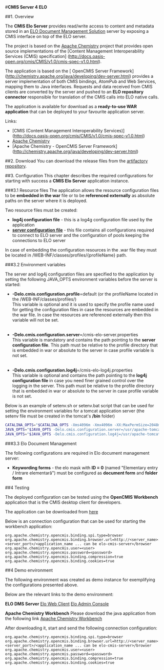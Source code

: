 #**CMIS Server 4 ELO**

##1. Overview

The **CMIS Elo Server** provides read/write access to content and metadata stored in an [ELO Document Management Solution](http://www.elodigital.com.au/) server by exposing a CMIS interface on top of the ELO server.

The project is based on the [Apache Chemistry](http://chemistry.apache.org/) project that provides open source implementations of the [Content Management Interoperability Services (CMIS) specification] (http://docs.oasis-open.org/cmis/CMIS/v1.0/cmis-spec-v1.0.html).

The application is based on the [ OpenCMIS Server Framework] (http://chemistry.apache.org/java/developing/dev-server.html) provides a server implementation of both CMIS bindings, AtomPub and Web Services, mapping them to Java interfaces. 
Requests and data received from CMIS clients are converted by the server and pushed to an **ELO repository connector** responsible for translation of the CMIS calls into ELO native calls.

The application is available for download as a **ready-to-use WAR application** that can be deployed to your favourite application server.

Links:

* [CMIS (Content Management Interoperability Services)] (http://docs.oasis-open.org/cmis/CMIS/v1.0/cmis-spec-v1.0.html)
* [Apache Chemistry](http://chemistry.apache.org/)
* [Apache Chemistry - OpenCMIS Server Framework] (http://chemistry.apache.org/java/developing/dev-server.html)

##2. Download
You can download the release files from the <a href="http://tni-hq-artifactory/simple/tn-components/com/elo/cmis/elo-cmis-server/" target="_blank">artifactory repository</a>.

##3. Configuration
This chapter describes the required configurations for starting with success a **CMIS Elo Server** application instance.

###3.1 Resource files
The application allows the resource configuration files to be **embedded in the war** file or to be **referenced externally** as absolute paths on the server where it is deployed.

Two resource files must be created: 

* **log4j configuration file** - this is a log4g configuration file used by the application 
* **[server configuration file](/documentation/elo-cmis-properties.example.md)** - this file contains all configurations required to connect to ELO server and the configuration of pools keeping the connections to ELO server

In case of embedding the configuration resources in the .war file they must be located in /WEB-INF/classes/profiles/{profileName} path.

###3.2 Environment variables

The server and log4j configuration files are specified to the application by setting the following JAVA_OPTS environment variables before the server is started:

* **-Delo.cmis.configuration.profile**=default   (or the profileName located in the /WEB-INF/classes/profiles/)
    <BR/>This variable is optional and it is used to specify the profile name used for getting the configuration files in case the resources are embedded in the war file. In case the resources are referenced externally then this variable will not be set.
    <BR/>
    <BR/>

* **-Delo.cmis.configuration.server**=/cmis-elo-server.properties 
    <BR/>This variable is mandatory and contains the path pointing to the **server configuration file**. This path must be relative to the profile directory that is embedded in war or absolute to the server in case profile variable is not set.
    <BR/>
    <BR/>

* **-Delo.cmis.configuration.log4j**=/cmis-elo-log4j.properties 
    <BR/>This variable is optional and contains the path pointing to the **log4j configuration file** in case you need finer grained control over the logging in the server. This path must be relative to the profile directory that is embedded in war or absolute to the server in case profile variable is not set.
    <BR/>
        
Below is an example of setenv.sh or setenv.bat script that can be used for setting the environment variables for a tomcat application server (the setenv file must be created in the tomcat's **/bin** folder)

```bash
CATALINA_OPTS="$CATALINA_OPTS -Xms4096m -Xmx4096m -XX:MaxPermSize=2048m"
JAVA_OPTS="$JAVA_OPTS -Delo.cmis.configuration.server=/usr/apache-tomcat-7.0.57/conf/elo-cmis-server.properties"
JAVA_OPTS="$JAVA_OPTS -Delo.cmis.configuration.log4j=/usr/apache-tomcat-7.0.57/conf/elo-cmis-log4j.properties"
```

###3.3 Elo Document Management 

The following configurations are required in Elo document management server:

* **Keywording forms** - the elo mask with **ID = 0** (named "Elementary entry / Intrare elementară") must be configured as **document form** and **folder form**


##4 Testing

The deployed configuration can be tested using the **OpenCMIS Workbench** application that is the CMIS desktop client for developers.

The application can be downloaded from [here](http://chemistry.apache.org/java/download.html)

Below is an connection configuration that can be used for starting the workbench application:

``` 
org.apache.chemistry.opencmis.binding.spi.type=browser
org.apache.chemistry.opencmis.binding.browser.url=http://<server_name>:<server_port>/<application_name ... can be elo-cmis-server>/browser
org.apache.chemistry.opencmis.user=<user>
org.apache.chemistry.opencmis.password=<password>
org.apache.chemistry.opencmis.binding.compression=true
org.apache.chemistry.opencmis.binding.cookies=true
```


##4 Demo environment

The following environment was created as demo instance for exemplifying the configurations presented above.

Below are the relevant links to the demo environment:

<b>ELO DMS Server</b>
<a href="http://sol-w2k8-04:8080/ig2-elo2/pages/startup.jsp" target="_blank">Elo Web Client</a>
<a href="http://sol-w2k8-04:8080/AdminConsole/" target="_blank">Elo Admin Console</a>

<b>Apache Chemistry Workbench</b>
Please download the java application from the following link <a href="http://sol-w2k8-04:8080/AdminConsole/" target="_blank">Apache Chemistry Workbench</a>

After downloading it, start and send the following connection configuration: 
 
``` 
org.apache.chemistry.opencmis.binding.spi.type=browser
org.apache.chemistry.opencmis.binding.browser.url=http://<server_name>:<server_port>/<application_name ... can be elo-cmis-server>/browser
org.apache.chemistry.opencmis.user=<user>
org.apache.chemistry.opencmis.password=<password>
org.apache.chemistry.opencmis.binding.compression=true
org.apache.chemistry.opencmis.binding.cookies=true
```
 


